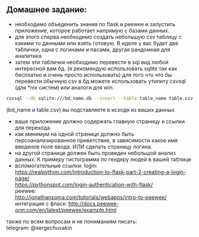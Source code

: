 ## Домашнее задание: 
- необходимо объеденить знания по flask и peewee  и запустить приложение, которое работает напрямую с базами данных. 
- для этого сперва необходимо создать небольшую csv таблицу с какими то данными или взять готовую. В иделе у вас будет две таблички, одна с логинами и пасами, другая рандомная для аналитика
- затем эти таблички необходимо перевести в sql вид любой интересной вам бд. (я рекомендую использовать sqlite так как бесплатно и очень просто использовать)
для того что что бы перевести обычную csv в бд можете использовать утилиту csvsql (для *nix систем) или аналоги для win. 
```bash 
csvsql --db sqlite:///bd_name.db --insert --table table_name table.csv 
``` 
(bd_name и table.csv) вы подставляете в исходя из ваших данных

- ваше приложение должно содержать главную страницу и ссылки для перехода. 
- как минимум на одной странице должно быть персоанализированное приветствие, в зависимости какое имя введенов поле ввода. ИЛИ сделать страницу логина.  
- на другой странице должен быть проведен небольшой анализ данных. К примеру гистограмма по гендеру людей в вашей таблице
- вспомогательные ссылки: 
login: <br>
https://realpython.com/introduction-to-flask-part-2-creating-a-login-page/ <br>
https://pythonspot.com/login-authentication-with-flask/ <br>
peewee: <br>
http://jonathansoma.com/tutorials/webapps/intro-to-peewee/ <br>
интеграция с фласк: http://docs.peewee-orm.com/en/latest/peewee/example.html <br>

 
также по всем вопросам и не пониманиям писать: <br>
telegram: @sergechuvakin <br>
